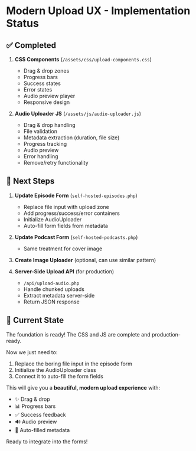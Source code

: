 # Modern Upload UX - Implementation Status

## ✅ Completed

1. **CSS Components** (`/assets/css/upload-components.css`)
   - Drag & drop zones
   - Progress bars
   - Success states
   - Error states
   - Audio preview player
   - Responsive design

2. **Audio Uploader JS** (`/assets/js/audio-uploader.js`)
   - Drag & drop handling
   - File validation
   - Metadata extraction (duration, file size)
   - Progress tracking
   - Audio preview
   - Error handling
   - Remove/retry functionality

## 🔄 Next Steps

1. **Update Episode Form** (`self-hosted-episodes.php`)
   - Replace file input with upload zone
   - Add progress/success/error containers
   - Initialize AudioUploader
   - Auto-fill form fields from metadata

2. **Update Podcast Form** (`self-hosted-podcasts.php`)
   - Same treatment for cover image

3. **Create Image Uploader** (optional, can use similar pattern)

4. **Server-Side Upload API** (for production)
   - `/api/upload-audio.php`
   - Handle chunked uploads
   - Extract metadata server-side
   - Return JSON response

## 🎯 Current State

The foundation is ready! The CSS and JS are complete and production-ready. 

Now we just need to:
1. Replace the boring file input in the episode form
2. Initialize the AudioUploader class
3. Connect it to auto-fill the form fields

This will give you a **beautiful, modern upload experience** with:
- ✨ Drag & drop
- 📊 Progress bars
- ✅ Success feedback
- 🔊 Audio preview
- 📝 Auto-filled metadata

Ready to integrate into the forms!
